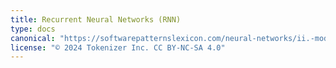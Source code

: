 ```yaml
---
title: Recurrent Neural Networks (RNN)
type: docs
canonical: "https://softwarepatternslexicon.com/neural-networks/ii.-model-architecture-patterns-used-in-neural-networks/3.-recurrent-neural-networks-(rnn)"
license: "© 2024 Tokenizer Inc. CC BY-NC-SA 4.0"
---
```

